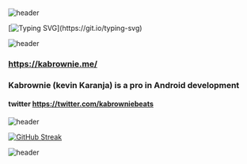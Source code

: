 ###
 ![header](https://capsule-render.vercel.app/api?type=rect&color=gradient&height=7&section=footer&text=&fontSize=20)

[![Typing SVG](https://readme-typing-svg.demolab.com/?lines=Hello+There+👋;This+is+Kevin+karanja;don't+ask+him+to+hack+your+ex!)](https://git.io/typing-svg)

![header](https://capsule-render.vercel.app/api?type=rect&color=gradient&height=7&section=footer&text=&fontSize=20)
###  https://kabrownie.me/ 
### Kabrownie (kevin Karanja) is a pro in Android development
#### twitter https://twitter.com/kabrowniebeats
![header](https://capsule-render.vercel.app/api?type=rect&color=gradient&height=7&section=footer&text=&fontSize=20)



[![GitHub Streak](https://github-readme-streak-stats.herokuapp.com/?user=kabrownie&theme=radical)](https://git.io/streak-stats)

![header](https://capsule-render.vercel.app/api?type=rect&color=gradient&height=7&section=footer&text=&fontSize=20)
